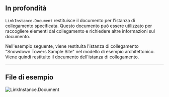 ## In profondità
`LinkInstance.Document` restituisce il documento per l'istanza di collegamento specificata. Questo documento può essere utilizzato per raccogliere elementi dal collegamento e richiedere altre informazioni sul documento.

Nell'esempio seguente, viene restituita l'istanza di collegamento "Snowdown Towers Sample Site" nel modello di esempio architettonico. Viene quindi restituito il documento dell'istanza di collegamento.
___
## File di esempio

![LinkInstance.Document](./Revit.Elements.LinkInstance.Document_img.jpg)
